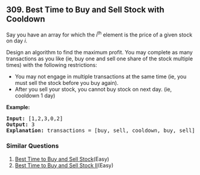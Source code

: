 ## 309. Best Time to Buy and Sell Stock with Cooldown

<p>Say you have an array for which the <i>i</i><sup>th</sup> element is the price of a given stock on day <i>i</i>.</p>

<p>Design an algorithm to find the maximum profit. You may complete as many transactions as you like (ie, buy one and sell one share of the stock multiple times) with the following restrictions:</p>

<ul>
	<li>You may not engage in multiple transactions at the same time (ie, you must sell the stock before you buy again).</li>
	<li>After you sell your stock, you cannot buy stock on next day. (ie, cooldown 1 day)</li>
</ul>

<p><b>Example:</b></p>

<pre>
<strong>Input:</strong> [1,2,3,0,2]
<strong>Output: </strong>3 
<strong>Explanation:</strong> transactions = [buy, sell, cooldown, buy, sell]
</pre>

### Similar Questions
  1. [Best Time to Buy and Sell Stock](https://github.com/openset/leetcode/tree/master/solution/best-time-to-buy-and-sell-stock)(Easy)
  1. [Best Time to Buy and Sell Stock II](https://github.com/openset/leetcode/tree/master/solution/best-time-to-buy-and-sell-stock-ii)(Easy)
